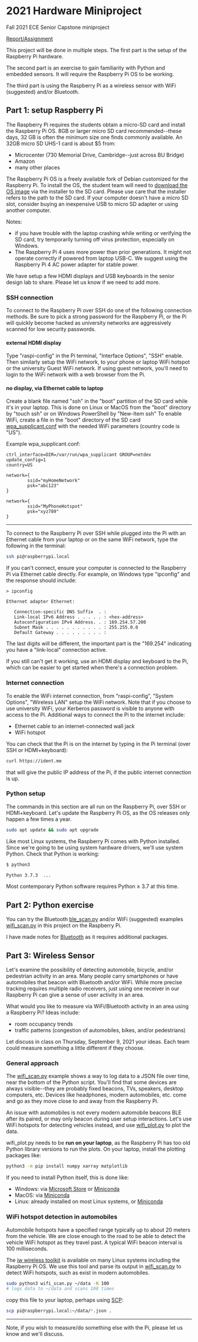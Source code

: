 # 2021 Hardware Miniproject

Fall 2021 ECE Senior Capstone miniproject

[Report/Assignment](./Assignment.md)

This project will be done in multiple steps.
The first part is the setup of the Raspberry Pi hardware.

The second part is an exercise to gain familiarity with Python and embedded sensors. It will require the Raspberry Pi OS to be working.

The third part is using the Raspberry Pi as a wireless sensor with WiFi (suggested) and/or Bluetooth.

## Part 1: setup Raspberry Pi

The Raspberry Pi requires the students obtain a micro-SD card and install the Raspberry Pi OS.
8GB or larger micro SD card recommended--these days, 32 GB is often the minimum size one finds commonly available.
An 32GB micro SD UHS-1 card is about $5 from:

* Microcenter (730 Memorial Drive, Cambridge--just across BU Bridge)
* Amazon
* many other places

The Raspberry Pi OS is a freely available fork of Debian customized for the Raspberry Pi.
To install the OS, the student team will need to
[download the OS image](https://www.raspberrypi.org/software/)
via the installer to the SD card.
Please use care that the installer refers to the path to the SD card.
If your computer doesn't have a micro SD slot, consider buying an inexpensive USB to micro SD adapter or using another computer.

Notes:

* if you have trouble with the laptop crashing while writing or verifying the SD card, try temporarily turning off virus protection, especially on Windows.
* The Raspberry Pi 4 uses more power than prior generations. It might not operate correctly if powered from laptop USB-C. We suggest using the Raspberry Pi 4 AC power adapter for stable power.

We have setup a few HDMI displays and USB keyboards in the senior design lab to share.
Please let us know if we need to add more.

### SSH connection

To connect to the Raspberry Pi over SSH do one of the following connection methods.
Be sure to pick a strong password for the Raspberry Pi, or the Pi will quickly become hacked as university networks are aggressively scanned for low security passwords.

#### external HDMI display

Type "raspi-config" in the Pi terminal, "Interface Options", "SSH" enable.
Then similarly setup the WiFi network, to your phone or laptop WiFi hotspot or the university Guest WiFi network.
If using guest network, you'll need to login to the WiFi network with a web browser from the Pi.

#### no display, via Ethernet cable to laptop

Create a blank file named "ssh" in the "boot" partition of the SD card while it's in your laptop.
This is done on Linux or MacOS from the "boot" directory by "touch ssh" or on Windows PowerShell by "New-Item ssh"
To enable WiFi, create a file in the "boot" directory of the SD card
[wpa_supplicant.conf](https://www.raspberrypi.org/documentation/configuration/wireless/wpa_supplicant.md)
with the needed WiFi parameters (country code is "US").

Example wpa_supplicant.conf:

```init
ctrl_interface=DIR=/var/run/wpa_supplicant GROUP=netdev
update_config=1
country=US

network={
        ssid="myHomeNetwork"
        psk="abc123"
}

network={
        ssid="MyPhoneHotspot"
        psk="xyz789"
}
```

---

To connect to the Raspberry Pi over SSH while plugged into the Pi with an Ethernet cable from your laptop or on the same WiFi network, type the following in the terminal:

```sh
ssh pi@raspberrypi.local
```

If you can't connect, ensure your computer is connected to the Raspberry Pi via Ethernet cable directly.
For example, on Windows type "ipconfig" and the response should include:

```
> ipconfig

Ethernet adapter Ethernet:

   Connection-specific DNS Suffix  . :
   Link-local IPv6 Address . . . . . : <hex-address>
   Autoconfiguration IPv4 Address. . : 169.254.57.200
   Subnet Mask . . . . . . . . . . . : 255.255.0.0
   Default Gateway . . . . . . . . . :
```

The last digits will be different, the important part is the "169.254" indicating you have a "link-local" connection active.

If you still can't get it working, use an HDMI display and keyboard to the Pi, which can be easier to get started when there's a connection problem.

### Internet connection

To enable the WiFi internet connection, from "raspi-config", "System Options", "Wireless LAN" setup the WiFi network.
Note that if you choose to use university WiFi, your Kerberos password is visible to anyone with access to the Pi.
Additional ways to connect the Pi to the internet include:

* Ethernet cable to an internet-connected wall jack
* WiFi hotspot

You can check that the Pi is on the internet by typing in the Pi terminal (over SSH or HDMI+keyboard):

```sh
curl https://ident.me
```

that will give the public IP address of the Pi, if the public internet connection is up.

### Python setup

The commands in this section are all run on the Raspberry Pi, over SSH or HDMI+keyboard.
Let's update the Raspberry Pi OS, as the OS releases only happen a few times a year.

```sh
sudo apt update && sudo apt upgrade
```

Like most Linux systems, the Raspberry Pi comes with Python installed.
Since we're going to be using system hardware drivers, we'll use system Python.
Check that Python is working:

```sh
$ python3

Python 3.7.3  ...
```

Most contemporary Python software requires Python &ge; 3.7 at this time.

## Part 2: Python exercise

You can try the Bluetooth [ble_scan.py](./ble_scan.py) and/or WiFi (suggested) examples [wifi_scan.py](./wifi_scan.py) in this project on the Raspberry Pi.

I have made notes for [Bluetooth](./Bluetooth.md) as it requires additional packages.

## Part 3: Wireless Sensor

Let's examine the possibility of detecting automobile, bicycle, and/or pedestrian activity in an area.
Many people carry smartphones or have automobiles that beacon with Bluetooth and/or WiFi.
While more precise tracking requires multiple radio receivers, just using one receiver in our Raspberry Pi can give a sense of user activity in an area.

What would you like to measure via WiFi/Bluetooth activity in an area using a Raspberry Pi?
Ideas include:

* room occupancy trends
* traffic patterns (congestion of automobiles, bikes, and/or pedestrians)

Let discuss in class on Thursday, September 9, 2021 your ideas.
Each team could measure something a little different if they choose.

### General approach

The [wifi_scan.py](./wifi_scan.py)
example shows a way to log data to a JSON file over time, near the bottom of the Python script.
You'll find that some devices are always visible--they are probably fixed beacons, TVs, speakers, desktop computers, etc.
Devices like headphones, modern automobiles, etc. come and go as they move close to and away from the Raspberry Pi.

An issue with automobiles is not every modern automobile beacons BLE after its paired, or may only beacon during user setup interactions.
Let's use WiFi hotspots for detecting vehicles instead, and use [wifi_plot.py](./wifi_plot.py) to plot the data.

wifi_plot.py needs to be **run on your laptop**, as the Raspberry Pi has too old Python library versions to run the plots.
On your laptop, install the plotting packages like:

```sh
python3 -m pip install numpy xarray matplotlib
```

If you need to install Python itself, this is done like:

* Windows: via [Microsoft Store](https://www.microsoft.com/en-us/p/python-39/9p7qfqmjrfp7) or [Miniconda](https://docs.conda.io/en/latest/miniconda.html#windows-installers)
* MacOS: via [Miniconda](https://docs.conda.io/en/latest/miniconda.html#macosx-installers)
* Linux: already installed on most Linux systems, or [Miniconda](https://docs.conda.io/en/latest/miniconda.html#linux-installers)

### WiFi hotspot detection in automobiles

Automobile hotspots have a specified range typically up to about 20 meters from the vehicle.
We are close enough to the road to be able to detect the vehicle WiFi hotspot as they travel past.
A typical WiFi beacon interval is 100 milliseconds.

The
[iw wireless toolkit](https://wireless.wiki.kernel.org/en/users/documentation/iw)
is available on many Linux systems including the Raspberry Pi OS.
We use this tool and parse its output in [wifi_scan.py](./wifi_scan.py) to detect WiFi hotspots, such as exist in modern automobiles.

```sh
sudo python3 wifi_scan.py ~/data -N 100
# logs data to ~/data and scans 100 times
```

copy this file to your laptop, perhaps using
[SCP](https://en.wikipedia.org/wiki/Secure_copy_protocol):

```sh
scp pi@raspberrypi.local:~/data/*.json .
```

---

Note, if you wish to measure/do something else with the Pi, please let us know and we'll discuss.
